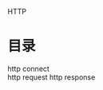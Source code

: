 <!--
 * @Author       : Spider
 * @Date         : 2020-06-19
 * @copyleft GPL 2.0
--> 
HTTP


# 目录
http connect    
http request
http response

